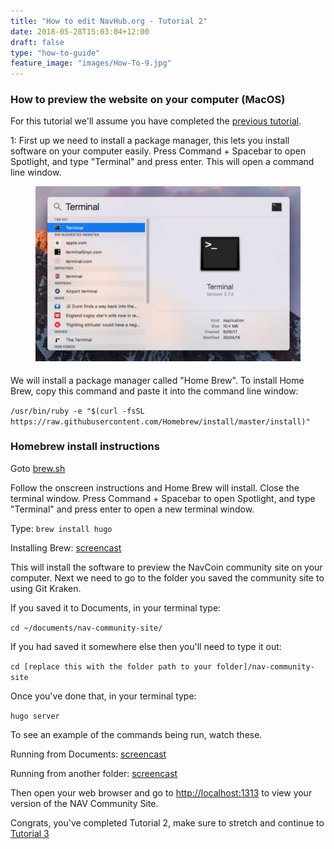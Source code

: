 ```yaml
---
title: "How to edit NavHub.org - Tutorial 2"
date: 2018-05-28T15:03:04+12:00
draft: false
type: "how-to-guide"
feature_image: "images/How-To-9.jpg"
---
```


### How to preview the website on your computer (MacOS)

For this tutorial we'll assume you have completed the [previous tutorial](/how-to-guide/tutorial-1/).

1: First up we need to install a package manager, this lets you install software on your computer easily. Press Command + Spacebar to open Spotlight, and type "Terminal" and press enter.
This will open a command line window.

<figure style="padding: 0 0 5px 0; background-color: #fff">
  <img src="images/How-To-9.jpg" width="700">
</figure>

We will install a package manager called "Home Brew".
To install Home Brew, copy this command and paste it into the command line window:

`/usr/bin/ruby -e "$(curl -fsSL https://raw.githubusercontent.com/Homebrew/install/master/install)"`

### Homebrew install instructions

Goto [brew.sh](http://brew.sh)

Follow the onscreen instructions and Home Brew will install.
Close the terminal window.
Press Command + Spacebar to open Spotlight, and type "Terminal" and press enter to open a new terminal window.

Type:
`brew install hugo`

Installing Brew: [screencast](https://asciinema.org/a/IHLqYujlrckNO5vRqnHzZwNjq)

This will install the software to preview the NavCoin community site on your computer.
Next we need to go to the folder you saved the community site to using Git Kraken.

If you saved it to Documents, in your terminal type:

`cd ~/documents/nav-community-site/`

If you had saved it somewhere else then you'll need to type it out:

`cd [replace this with the folder path to your folder]/nav-community-site`

Once you've done that, in your terminal type:

`hugo server`

To see an example of the commands being run, watch these.

Running from Documents: [screencast](https://asciinema.org/a/180120)

Running from another folder: [screencast](https://asciinema.org/a/Hb5FRZWD7yLAMxWzdVithqmCk)

Then open your web browser and go to [http://localhost:1313](http://localhost:1313) to view your version of the NAV Community Site.

Congrats, you've completed Tutorial 2, make sure to stretch and continue to [Tutorial 3](/how-to-guide/tutorial-3/)
